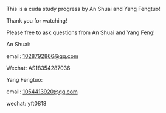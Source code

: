 This is a cuda study progress by An Shuai and Yang Fengtuo!

Thank you for watching!

Please free to ask questions from An Shuai and Yang Feng!

An Shuai: 

email: 1028792866@qq.com

Wechat: AS18354287036

Yang Fengtuo: 

email: 1054413920@qq.com

wechat: yft0818

